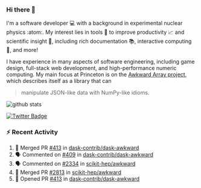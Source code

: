 ### Hi there 👋 

I'm a software developer 💻 with a background in experimental nuclear physics :atom:. My interest lies in tools :wrench: to improve productivity :chart_with_upwards_trend: and scientific insight :telescope:, including rich documentation 📚, interactive computing 🧮, and more! 

I have experience in many aspects of software engineering, including game design, full-stack web development, and high-performance numeric computing. My main focus at Princeton is on the [Awkward Array project](awkward-array.org/), which describes itself as a library that can 
> manipulate JSON-like data with NumPy-like idioms.

![github stats](https://github-readme-stats.vercel.app/api?username=agoose77&show_icons=true&hide_rank=true&hide_title=true&bg_color=30,e76445,904e95&text_color=efe3ec&icon_color=efe3ec)
<!--
**agoose77/agoose77** is a ✨ _special_ ✨ repository because its `README.md` (this file) appears on your GitHub profile.

Here are some ideas to get you started:

- 🔭 I’m currently working on ...
- 🌱 I’m currently learning ...
- 👯 I’m looking to collaborate on ...
- 🤔 I’m looking for help with ...
- 💬 Ask me about ...
- 📫 How to reach me: ...
- 😄 Pronouns: ...
- ⚡ Fun fact: ...
-->

[![Twitter Badge](https://img.shields.io/twitter/follow/agoose77?style=flat-square&logo=Twitter&logoColor=white&color=cornflowerblue)](https://twitter.com/agoose77)

### :zap: Recent Activity

<!--START_SECTION:activity-->
1. 🎉 Merged PR [#413](https://github.com/dask-contrib/dask-awkward/pull/413) in [dask-contrib/dask-awkward](https://github.com/dask-contrib/dask-awkward)
2. 🗣 Commented on [#409](https://github.com/dask-contrib/dask-awkward/pull/409#issuecomment-1808734242) in [dask-contrib/dask-awkward](https://github.com/dask-contrib/dask-awkward)
3. 🗣 Commented on [#2334](https://github.com/scikit-hep/awkward/pull/2334#issuecomment-1808732164) in [scikit-hep/awkward](https://github.com/scikit-hep/awkward)
4. 🎉 Merged PR [#2813](https://github.com/scikit-hep/awkward/pull/2813) in [scikit-hep/awkward](https://github.com/scikit-hep/awkward)
5. 💪 Opened PR [#413](https://github.com/dask-contrib/dask-awkward/pull/413) in [dask-contrib/dask-awkward](https://github.com/dask-contrib/dask-awkward)
<!--END_SECTION:activity-->
